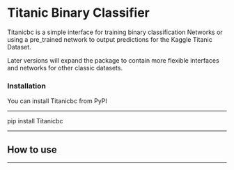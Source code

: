# Titanic Binary Classifier

Titanicbc is a simple interface for training binary classification Networks 
or using a pre_trained network to output predictions for the Kaggle Titanic Dataset.

Later versions will expand the package to contain more flexible interfaces and networks for other classic datasets.

### Installation

You can install Titanicbc from PyPI

___
pip install Titanicbc
___

## How to use

___


